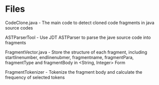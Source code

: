 # Files
CodeClone.java - The main code to detect cloned code fragments in java source codes

ASTParserTool - Use JDT ASTParser to parse the jave source code into fragments

FragmentVector.java - Store the structure of each fragment, including startlinenumber, endlinenubmer, fragmentname, fragmentPara, fragmentType and fragmentBody in \<String, Integer\> Form

FragmentTokenizer - Tokenize the fragment body and calculate the frequency of selected tokens

